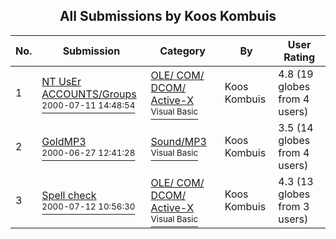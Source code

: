 ﻿<div align="center">

## All Submissions by Koos Kombuis

</div>

No.  | Submission | Category | By   | User Rating
---- | ---------- | -------- | ---- | -----------
1 | [NT UsEr ACCOUNTS/Groups<br /><sup>2000-07-11 14:48:54</sup>](https://github.com/Planet-Source-Code/koos-kombuis-nt-user-accounts-groups__1-12002) | [OLE/ COM/ DCOM/ Active\-X<br /><sup>Visual Basic</sup>](../ByCategory/ole-com-dcom-active-x__1-29.md) | Koos Kombuis | 4.8 (19 globes from 4 users)
2 | [GoldMP3<br /><sup>2000-06-27 12:41:28</sup>](https://github.com/Planet-Source-Code/koos-kombuis-goldmp3__1-9396) | [Sound/MP3<br /><sup>Visual Basic</sup>](../ByCategory/sound-mp3__1-45.md) | Koos Kombuis | 3.5 (14 globes from 4 users)
3 | [Spell check<br /><sup>2000-07-12 10:56:30</sup>](https://github.com/Planet-Source-Code/koos-kombuis-spell-check__1-12019) | [OLE/ COM/ DCOM/ Active\-X<br /><sup>Visual Basic</sup>](../ByCategory/ole-com-dcom-active-x__1-29.md) | Koos Kombuis | 4.3 (13 globes from 3 users)
